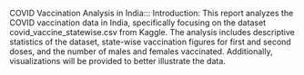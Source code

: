 COVID Vaccination Analysis in India:::
Introduction:
This report analyzes the COVID vaccination data in India, specifically focusing on the dataset covid_vaccine_statewise.csv from Kaggle.
The analysis includes descriptive statistics of the dataset, state-wise vaccination figures for first and second doses, and the number of males and females vaccinated.
Additionally, visualizations will be provided to better illustrate the data.
